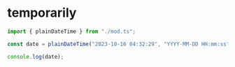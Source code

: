 # temporarily

```ts
import { plainDateTime } from "./mod.ts";

const date = plainDateTime("2023-10-16 04:32:29", "YYYY-MM-DD HH:mm:ss");

console.log(date);
```
